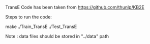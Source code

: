 TransE Code has been taken from https://github.com/thunlp/KB2E


Steps to run the code:

make
./Train_TransE
./Test_TransE


Note : data files should be stored in "../data" path
